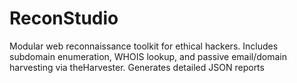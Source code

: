 # ReconStudio
Modular web reconnaissance toolkit for ethical hackers. Includes subdomain enumeration, WHOIS lookup, and passive email/domain harvesting via theHarvester. Generates detailed JSON reports
